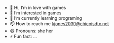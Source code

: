 - 👋 Hi, I’m in love with games
- 👀 I’m interested in games
- 🌱 I’m currently learning programing
- 📫 How to reach me kjones2030@chicoisdtx.net
- 😄 Pronouns: she her
- ⚡ Fun fact: ...

